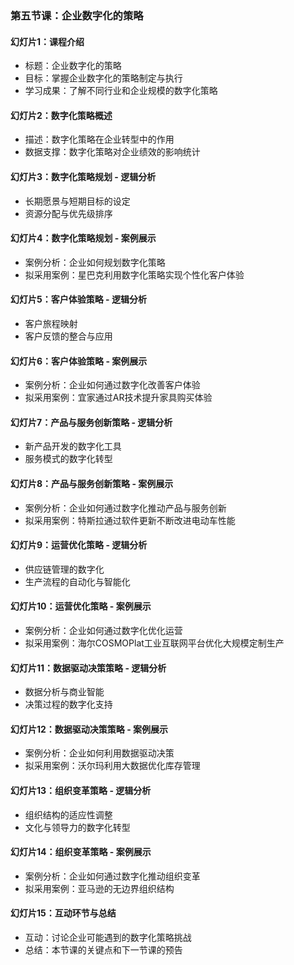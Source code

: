 ### 第五节课：企业数字化的策略

#### 幻灯片1：课程介绍
- 标题：企业数字化的策略
- 目标：掌握企业数字化的策略制定与执行
- 学习成果：了解不同行业和企业规模的数字化策略

#### 幻灯片2：数字化策略概述
- 描述：数字化策略在企业转型中的作用
- 数据支撑：数字化策略对企业绩效的影响统计

#### 幻灯片3：数字化策略规划 - 逻辑分析
- 长期愿景与短期目标的设定
- 资源分配与优先级排序

#### 幻灯片4：数字化策略规划 - 案例展示
- 案例分析：企业如何规划数字化策略
- 拟采用案例：星巴克利用数字化策略实现个性化客户体验

#### 幻灯片5：客户体验策略 - 逻辑分析
- 客户旅程映射
- 客户反馈的整合与应用

#### 幻灯片6：客户体验策略 - 案例展示
- 案例分析：企业如何通过数字化改善客户体验
- 拟采用案例：宜家通过AR技术提升家具购买体验

#### 幻灯片7：产品与服务创新策略 - 逻辑分析
- 新产品开发的数字化工具
- 服务模式的数字化转型

#### 幻灯片8：产品与服务创新策略 - 案例展示
- 案例分析：企业如何通过数字化推动产品与服务创新
- 拟采用案例：特斯拉通过软件更新不断改进电动车性能

#### 幻灯片9：运营优化策略 - 逻辑分析
- 供应链管理的数字化
- 生产流程的自动化与智能化

#### 幻灯片10：运营优化策略 - 案例展示
- 案例分析：企业如何通过数字化优化运营
- 拟采用案例：海尔COSMOPlat工业互联网平台优化大规模定制生产

#### 幻灯片11：数据驱动决策策略 - 逻辑分析
- 数据分析与商业智能
- 决策过程的数字化支持

#### 幻灯片12：数据驱动决策策略 - 案例展示
- 案例分析：企业如何利用数据驱动决策
- 拟采用案例：沃尔玛利用大数据优化库存管理

#### 幻灯片13：组织变革策略 - 逻辑分析
- 组织结构的适应性调整
- 文化与领导力的数字化转型

#### 幻灯片14：组织变革策略 - 案例展示
- 案例分析：企业如何通过数字化推动组织变革
- 拟采用案例：亚马逊的无边界组织结构

#### 幻灯片15：互动环节与总结
- 互动：讨论企业可能遇到的数字化策略挑战
- 总结：本节课的关键点和下一节课的预告
